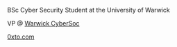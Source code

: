 BSc Cyber Security Student at the University of Warwick

VP @ [Warwick CyberSoc](https://warwickcybersoc.com/)

[0xto.com](0xto.com)

<!--
**OscarTopliss/OscarTopliss** is a ✨ _special_ ✨ repository because its `README.md` (this file) appears on your GitHub profile.

Here are some ideas to get you started:

- 🔭 I’m currently working on ...
- 🌱 I’m currently learning ...
- 👯 I’m looking to collaborate on ...
- 🤔 I’m looking for help with ...
- 💬 Ask me about ...
- 📫 How to reach me: ...
- 😄 Pronouns: ...
- ⚡ Fun fact: ...
-->

